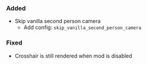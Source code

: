 ### Added

* Skip vanilla second person camera
	* Add config: `skip_vanilla_second_person_camera`

### Fixed

* Crosshair is still rendered when mod is disabled
